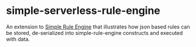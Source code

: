 # simple-serverless-rule-engine

An extension to [Simple Rule Engine](https://github.com/jeyabalajis/simple-rule-engine) that illustrates how json based rules can be stored, de-serialized into simple-rule-engine constructs and executed with data.
